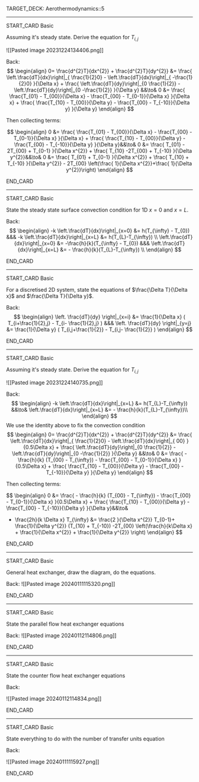 TARGET_DECK: Aerothermodynamics::5

---

START_CARD
Basic

Assuming it's steady state. Derive the equation for $T_{i,j}$

![[Pasted image 20231224134406.png]]

Back: 
$$ \begin{align}
0= \frac{d^{2}T}{dx^{2}} + \frac{d^{2}T}{dy^{2}} &= \frac{  \left.\frac{dT}{dx}\right|_{ \frac{1}{2}0} - \left.\frac{dT}{dx}\right|_{ -\frac{1}{2}0}  }{\Delta x} +  \frac{  \left.\frac{dT}{dy}\right|_{0 \frac{1}{2}} - \left.\frac{dT}{dy}\right|_{0 -\frac{1}{2}}  }{\Delta y} &&\to&
0 &= \frac{   \frac{T_{01} - T_{00}}{\Delta x} - \frac{T_{00} - T_{0-1}}{\Delta x}   }{\Delta x} +  \frac{  \frac{T_{10} - T_{00}}{\Delta y} - \frac{T_{00} - T_{-10}}{\Delta y}  }{\Delta y}
\end{align} $$

Then collecting terms:

$$ \begin{align}
0 &= \frac{   \frac{T_{01} - T_{00}}{\Delta x} - \frac{T_{00} - T_{0-1}}{\Delta x}   }{\Delta x} +  \frac{  \frac{T_{10} - T_{00}}{\Delta y} - \frac{T_{00} - T_{-10}}{\Delta y}  }{\Delta y}&&\to&
0 &= \frac{  T_{01}   -  2T_{00} + T_{0-1}    }{\Delta x^{2}} +  \frac{   T_{10} -2T_{00} + T_{-10}   }{\Delta y^{2}}&&\to&
0 &= \frac{  T_{01}  + T_{0-1}    }{\Delta x^{2}} +  \frac{   T_{10}  + T_{-10}   }{\Delta y^{2}} - 2T_{00} \left(\frac{  1}{\Delta x^{2}}+\frac{  1}{\Delta y^{2}}\right)
\end{align} $$
<!--ID: 1704974381389-->
END_CARD


--------

START_CARD
Basic

State the steady state surface convection condition for 1D $x=0$ and $x=L$.

Back: 
$$ \begin{align}
-k \left.\frac{dT}{dx}\right|_{x=0} &= h(T_{\infty} - T_{0}) &&&  -k \left.\frac{dT}{dx}\right|_{x=L} &= h(T_{L}-T_{\infty}) \\
 \left.\frac{dT}{dx}\right|_{x=0} &= -\frac{h}{k}(T_{\infty} - T_{0}) &&&   \left.\frac{dT}{dx}\right|_{x=L} &= - \frac{h}{k}(T_{L}-T_{\infty}) \\
\end{align} $$
<!--ID: 1704974381401-->
END_CARD


--------

START_CARD
Basic

For a discretised 2D system, state the equations of $\frac{\Delta T}{\Delta x}$ and $\frac{\Delta T}{\Delta y}$.

Back: 
$$ \begin{align}
\left. \frac{dT}{dy} \right|_{x=i}  &= \frac{1}{\Delta x} ( T_{i+\frac{1}{2},j} - T_{i- \frac{1}{2},j} ) &&& \left. \frac{dT}{dy} \right|_{y=j}  &= \frac{1}{\Delta y} ( T_{i,j+\frac{1}{2}} - T_{i,j- \frac{1}{2}} )
\end{align} $$
<!--ID: 1704974381414-->
END_CARD


--------
 

START_CARD
Basic

Assuming it's steady state. Derive the equation for $T_{i,j}$

![[Pasted image 20231224140735.png]]

Back: 
$$ \begin{align}
  -k \left.\frac{dT}{dx}\right|_{x=L} &= h(T_{L}-T_{\infty}) &&\to& \left.\frac{dT}{dx}\right|_{x=L} &= - \frac{h}{k}(T_{L}-T_{\infty})\\ 
\end{align} $$
We use the identity above to fix the convection condition
$$ \begin{align}
0= \frac{d^{2}T}{dx^{2}} + \frac{d^{2}T}{dy^{2}} &= \frac{  \left.\frac{dT}{dx}\right|_{ \frac{1}{2}0} - \left.\frac{dT}{dx}\right|_{ 00}  }{0.5\Delta x} +  \frac{  \left.\frac{dT}{dy}\right|_{0 \frac{1}{2}} - \left.\frac{dT}{dy}\right|_{0 -\frac{1}{2}}  }{\Delta y} &&\to&
0 &= \frac{   - \frac{h}{k} (T_{00} - T_{\infty}) - \frac{T_{00} - T_{0-1}}{\Delta x}   }{0.5\Delta x} +  \frac{  \frac{T_{10} - T_{00}}{\Delta y} - \frac{T_{00} - T_{-10}}{\Delta y}  }{\Delta y}
\end{align} $$

Then collecting terms:

$$ \begin{align}
0 &= \frac{   - \frac{h}{k} (T_{00} - T_{\infty}) - \frac{T_{00} - T_{0-1}}{\Delta x}   }{0.5\Delta x} +  \frac{  \frac{T_{10} - T_{00}}{\Delta y} - \frac{T_{00} - T_{-10}}{\Delta y}  }{\Delta y}&&\to&
- \frac{2h}{k \Delta x} T_{\infty} &= \frac{2 }{\Delta x^{2}} T_{0-1}+ \frac{1}{\Delta y^{2}} (T_{10} + T_{-10}) -2T_{00} \left(\frac{h}{k\Delta x} + \frac{1}{\Delta x^{2}} + \frac{1}{\Delta y^{2}} \right)
\end{align} $$
<!--ID: 1704974381425-->
END_CARD



--------

START_CARD
Basic

General heat exchanger, draw the diagram, do the equations.

Back: 
![[Pasted image 20240111115320.png]]
<!--ID: 1704974381436-->
END_CARD



--------

START_CARD
Basic

State the parallel flow heat exchanger equations

Back: 
![[Pasted image 20240112114806.png]]
<!--ID: 1704974381448-->
END_CARD


--------

START_CARD
Basic


State the counter flow heat exchanger equations

Back: 

![[Pasted image 20240112114834.png]]
<!--ID: 1704974381459-->
END_CARD



--------

START_CARD
Basic

State everything to do with the number of transfer units equation

Back: 

![[Pasted image 20240111115927.png]]
<!--ID: 1704974381469-->
END_CARD






